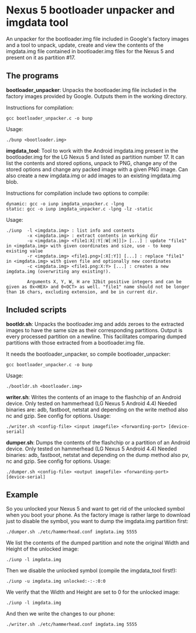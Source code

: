 # Nexus 5 bootloader unpacker and imgdata tool

An unpacker for the bootloader.img file included in Google's factory images and a tool to unpack, update, create and view the contents of the imgdata.img file contained in bootloader.img files for the Nexus 5 and present on it as partition #17.

## The programs
**bootloader_unpacker**: Unpacks the bootloader.img file included in the factory images provided by Google. Outputs them in the working directory.

Instructions for compilation: 
```
gcc bootloader_unpacker.c -o bunp
```

Usage: 
```
./bunp <bootloader.img>
```

**imgdata_tool**: Tool to work with the Android imgdata.img present in the bootloader.img for the LG Nexus 5 and listed as partition number 17. It can list the contents and stored options, unpack to PNG, change any of the stored options and change any packed image with a given PNG image. Can also create a new imgdata.img or add images to an existing imgdata.img blob.

Instructions for compilation include two options to compile: 

```
dynamic: gcc -o iunp imgdata_unpacker.c -lpng
static: gcc -o iunp imgdata_unpacker.c -lpng -lz -static
```

Usage:

```
./iunp  -l <imgdata.img> : list info and contents
        -x <imgdata.img> : extract contents in working dir
        -u <imgdata.img> <file1:X[:Y[:W[:H]]]> [...] : update "file1" in <imgdata.img> with given coordinates and size, use - to keep existing value
        -r <imgdata.img> <file1.png>[:X[:Y]] [...] : replace "file1" in <imgdata.img> with given file and optionally new coordinates
        -c <imgdata.img> <file1.png:X:Y> [...] : creates a new imgdata.img (overwriting any existing!).
		
		Arguments X, Y, W, H are 32bit positive integers and can be given as 0x<HEX> and 0<OCT> as well. "file1" name should not be longer than 16 chars, excluding extension, and be in current dir.
```
## Included scripts
**bootldr.sh**: Unpacks the bootloader.img and adds zeroes to the extracted images to have the same size as their corresponding partitions. Output is every processed partition on a newline. This facilitates comparing dumped partitions with those extracted from a bootloader.img file.

It needs the bootloader_unpacker, so compile bootloader_unpacker: 

```
gcc bootloader_unpacker.c -o bunp
```

Usage:
```
./bootldr.sh <bootloader.img>
```

**writer.sh**: Writes the contents of an image to the flashchip of an Android device. Only tested on hammerhead (LG Nexus 5 Android 4.4)
Needed binaries are: adb, fastboot, netstat and depending on the write method also nc and gzip. See config for options.
Usage: 
```
./writer.sh <config-file> <input imagefile> <forwarding-port> [device-serial]
```

**dumper.sh**: Dumps the contents of the flashchip or a partition of an Android device. Only tested on hammerhead (LG Nexus 5 Android 4.4)
Needed binaries: adb, fastboot, netstat and depending on the dump method also pv, nc and gzip. See config for options.
Usage:
```
./dumper.sh <config-file> <output imagefile> <forwarding-port> [device-serial]
```


## Example
So you unlocked your Nexus 5 and want to get rid of the unlocked symbol when you boot your phone. As the factory image is rather large to download just to disable the symbol, you want to dump the imgdata.img partition first:

```
./dumper.sh ./etc/hammerhead.conf imgdata.img 5555
```

We list the contents of the dumped partition and note the original Width and Height of the unlocked image:
```
./iunp -l imgdata.img
```
Then we disable the unlocked symbol (compile the imgdata_tool first!):
```
./iunp -u imgdata.img unlocked:-:-:0:0
```

We verify that the Width and Height are set to 0 for the unlocked image:
```
./iunp -l imgdata.img
```
And then we write the changes to our phone:
```
./writer.sh ./etc/hammerhead.conf imgdata.img 5555
```
